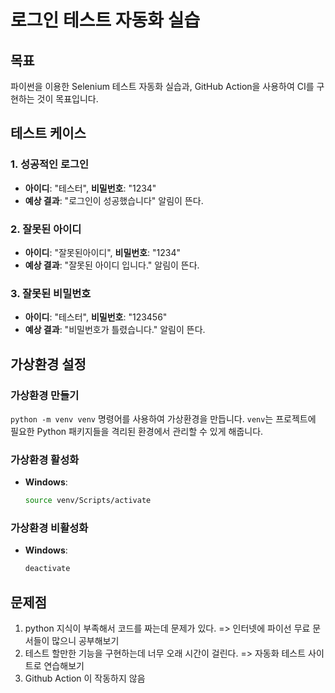 # 로그인 테스트 자동화 실습

## 목표

파이썬을 이용한 Selenium 테스트 자동화 실습과, GitHub Action을 사용하여 CI를 구현하는 것이 목표입니다.

## 테스트 케이스

### 1. 성공적인 로그인

- **아이디**: "테스터", **비밀번호**: "1234"
- **예상 결과**: "로그인이 성공했습니다" 알림이 뜬다.

### 2. 잘못된 아이디

- **아이디**: "잘못된아이디", **비밀번호**: "1234"
- **예상 결과**: "잘못된 아이디 입니다." 알림이 뜬다.

### 3. 잘못된 비밀번호

- **아이디**: "테스터", **비밀번호**: "123456"
- **예상 결과**: "비밀번호가 틀렸습니다." 알림이 뜬다.

## 가상환경 설정

### 가상환경 만들기

`python -m venv venv` 명령어를 사용하여 가상환경을 만듭니다. `venv`는 프로젝트에 필요한 Python 패키지들을 격리된 환경에서 관리할 수 있게 해줍니다.

### 가상환경 활성화

- **Windows**:
  ```bash
  source venv/Scripts/activate
  ```

### 가상환경 비활성화

- **Windows**:
  ```bash
  deactivate
  ```

## 문제점

1. python 지식이 부족해서 코드를 짜는데 문제가 있다.
   => 인터넷에 파이선 무료 문서들이 많으니 공부해보기
2. 테스트 할만한 기능을 구현하는데 너무 오래 시간이 걸린다.
   => 자동화 테스트 사이트로 연습해보기
3. Github Action 이 작동하지 않음
